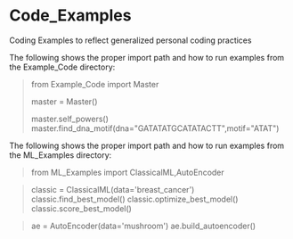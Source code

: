 # Code_Examples
Coding Examples to reflect generalized personal coding practices

The following shows the proper import path and how to run examples from the Example_Code directory:
>  from Example_Code import Master
> 
> master = Master()
> 
> master.self_powers()\
> master.find_dna_motif(dna="GATATATGCATATACTT",motif="ATAT")


The following shows the proper import path and how to run examples from the ML_Examples directory:
> from ML_Examples import ClassicalML,AutoEncoder

> classic = ClassicalML(data='breast_cancer')
> classic.find_best_model()
> classic.optimize_best_model()
> classic.score_best_model()

> ae = AutoEncoder(data='mushroom')
> ae.build_autoencoder()
